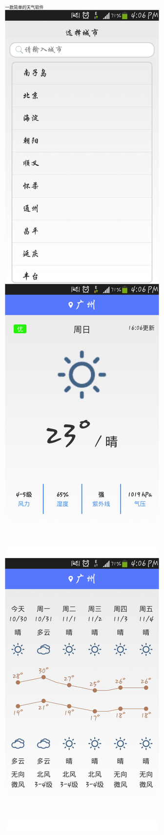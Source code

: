 ﻿一款简单的天气软件
![Image text](https://raw.githubusercontent.com/RyanLeefy/XianyunWeather/master/screenshot/1.png)
![Image text](https://raw.githubusercontent.com/RyanLeefy/XianyunWeather/master/screenshot/2.png)
![Image text](https://raw.githubusercontent.com/RyanLeefy/XianyunWeather/master/screenshot/3.png)
